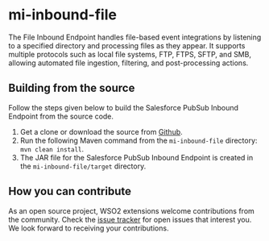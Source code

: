 # mi-inbound-file
The File Inbound Endpoint handles file-based event integrations by listening to a specified directory and processing files as they appear. It supports multiple protocols such as local file systems, FTP, FTPS, SFTP, and SMB, allowing automated file ingestion, filtering, and post-processing actions.

## Building from the source

Follow the steps given below to build the Salesforce PubSub Inbound Endpoint from the source code.

1. Get a clone or download the source from [Github](https://github.com/wso2-extensions/mi-inbound-file).
2. Run the following Maven command from the `mi-inbound-file` directory: `mvn clean install`.
3. The JAR file for the Salesforce PubSub Inbound Endpoint is created in the `mi-inbound-file/target` directory.


## How you can contribute

As an open source project, WSO2 extensions welcome contributions from the community.
Check the [issue tracker](https://github.com/wso2/product-micro-integrator/issues) for open issues that interest you. We look forward to receiving your contributions.